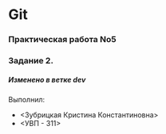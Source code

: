 # Git
### Практическая работа No5
### Задание 2.
##### Изменено в ветке dev
Выполнил:
* <Зубрицкая Кристина Константиновна>
* <УВП - 311>
